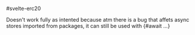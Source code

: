 #svelte-erc20

Doesn't work fully as intented because atm there is a bug that affets async stores imported from packages, it can still be used with {#await ...}
